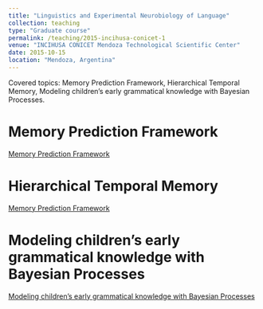 ```yaml
---
title: "Linguistics and Experimental Neurobiology of Language"
collection: teaching
type: "Graduate course"
permalink: /teaching/2015-incihusa-conicet-1
venue: "INCIHUSA CONICET Mendoza Technological Scientific Center"
date: 2015-10-15
location: "Mendoza, Argentina"
---
```


Covered topics: Memory Prediction Framework, Hierarchical Temporal Memory, Modeling children’s early grammatical knowledge with
Bayesian Processes.

Memory Prediction Framework
======
[ Memory Prediction Framework ](https://en.wikipedia.org/wiki/Memory-prediction_framework)

Hierarchical Temporal Memory
======
[ Memory Prediction Framework ](https://en.wikipedia.org/wiki/Hierarchical_temporal_memory)

Modeling children’s early grammatical knowledge with Bayesian Processes
======
[ Modeling children’s early grammatical knowledge with Bayesian Processes ](https://www.pnas.org/doi/10.1073/pnas.0905638106)
